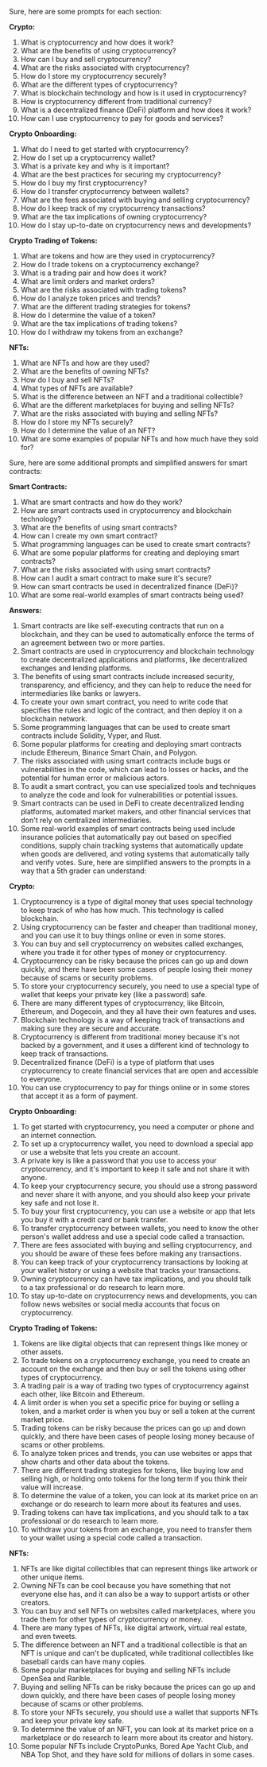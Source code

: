 Sure, here are some prompts for each section:

**Crypto:**

1. What is cryptocurrency and how does it work?
2. What are the benefits of using cryptocurrency?
3. How can I buy and sell cryptocurrency?
4. What are the risks associated with cryptocurrency?
5. How do I store my cryptocurrency securely?
6. What are the different types of cryptocurrency?
7. What is blockchain technology and how is it used in cryptocurrency?
8. How is cryptocurrency different from traditional currency?
9. What is a decentralized finance (DeFi) platform and how does it work?
10. How can I use cryptocurrency to pay for goods and services?

**Crypto Onboarding:**

1. What do I need to get started with cryptocurrency?
2. How do I set up a cryptocurrency wallet?
3. What is a private key and why is it important?
4. What are the best practices for securing my cryptocurrency?
5. How do I buy my first cryptocurrency?
6. How do I transfer cryptocurrency between wallets?
7. What are the fees associated with buying and selling cryptocurrency?
8. How do I keep track of my cryptocurrency transactions?
9. What are the tax implications of owning cryptocurrency?
10. How do I stay up-to-date on cryptocurrency news and developments?

**Crypto Trading of Tokens:**

1. What are tokens and how are they used in cryptocurrency?
2. How do I trade tokens on a cryptocurrency exchange?
3. What is a trading pair and how does it work?
4. What are limit orders and market orders?
5. What are the risks associated with trading tokens?
6. How do I analyze token prices and trends?
7. What are the different trading strategies for tokens?
8. How do I determine the value of a token?
9. What are the tax implications of trading tokens?
10. How do I withdraw my tokens from an exchange?

**NFTs:**

1. What are NFTs and how are they used?
2. What are the benefits of owning NFTs?
3. How do I buy and sell NFTs?
4. What types of NFTs are available?
5. What is the difference between an NFT and a traditional collectible?
6. What are the different marketplaces for buying and selling NFTs?
7. What are the risks associated with buying and selling NFTs?
8. How do I store my NFTs securely?
9. How do I determine the value of an NFT?
10. What are some examples of popular NFTs and how much have they sold for?

Sure, here are some additional prompts and simplified answers for smart contracts:

**Smart Contracts:**

1. What are smart contracts and how do they work?
2. How are smart contracts used in cryptocurrency and blockchain technology?
3. What are the benefits of using smart contracts?
4. How can I create my own smart contract?
5. What programming languages can be used to create smart contracts?
6. What are some popular platforms for creating and deploying smart contracts?
7. What are the risks associated with using smart contracts?
8. How can I audit a smart contract to make sure it's secure?
9. How can smart contracts be used in decentralized finance (DeFi)?
10. What are some real-world examples of smart contracts being used?

**Answers:**

1. Smart contracts are like self-executing contracts that run on a blockchain, and they can be used to automatically enforce the terms of an agreement between two or more parties.
2. Smart contracts are used in cryptocurrency and blockchain technology to create decentralized applications and platforms, like decentralized exchanges and lending platforms.
3. The benefits of using smart contracts include increased security, transparency, and efficiency, and they can help to reduce the need for intermediaries like banks or lawyers.
4. To create your own smart contract, you need to write code that specifies the rules and logic of the contract, and then deploy it on a blockchain network.
5. Some programming languages that can be used to create smart contracts include Solidity, Vyper, and Rust.
6. Some popular platforms for creating and deploying smart contracts include Ethereum, Binance Smart Chain, and Polygon.
7. The risks associated with using smart contracts include bugs or vulnerabilities in the code, which can lead to losses or hacks, and the potential for human error or malicious actors.
8. To audit a smart contract, you can use specialized tools and techniques to analyze the code and look for vulnerabilities or potential issues.
9. Smart contracts can be used in DeFi to create decentralized lending platforms, automated market makers, and other financial services that don't rely on centralized intermediaries.
10. Some real-world examples of smart contracts being used include insurance policies that automatically pay out based on specified conditions, supply chain tracking systems that automatically update when goods are delivered, and voting systems that automatically tally and verify votes.
    Sure, here are simplified answers to the prompts in a way that a 5th grader can understand:

**Crypto:**

1. Cryptocurrency is a type of digital money that uses special technology to keep track of who has how much. This technology is called blockchain.
2. Using cryptocurrency can be faster and cheaper than traditional money, and you can use it to buy things online or even in some stores.
3. You can buy and sell cryptocurrency on websites called exchanges, where you trade it for other types of money or cryptocurrency.
4. Cryptocurrency can be risky because the prices can go up and down quickly, and there have been some cases of people losing their money because of scams or security problems.
5. To store your cryptocurrency securely, you need to use a special type of wallet that keeps your private key (like a password) safe.
6. There are many different types of cryptocurrency, like Bitcoin, Ethereum, and Dogecoin, and they all have their own features and uses.
7. Blockchain technology is a way of keeping track of transactions and making sure they are secure and accurate.
8. Cryptocurrency is different from traditional money because it's not backed by a government, and it uses a different kind of technology to keep track of transactions.
9. Decentralized finance (DeFi) is a type of platform that uses cryptocurrency to create financial services that are open and accessible to everyone.
10. You can use cryptocurrency to pay for things online or in some stores that accept it as a form of payment.

**Crypto Onboarding:**

1. To get started with cryptocurrency, you need a computer or phone and an internet connection.
2. To set up a cryptocurrency wallet, you need to download a special app or use a website that lets you create an account.
3. A private key is like a password that you use to access your cryptocurrency, and it's important to keep it safe and not share it with anyone.
4. To keep your cryptocurrency secure, you should use a strong password and never share it with anyone, and you should also keep your private key safe and not lose it.
5. To buy your first cryptocurrency, you can use a website or app that lets you buy it with a credit card or bank transfer.
6. To transfer cryptocurrency between wallets, you need to know the other person's wallet address and use a special code called a transaction.
7. There are fees associated with buying and selling cryptocurrency, and you should be aware of these fees before making any transactions.
8. You can keep track of your cryptocurrency transactions by looking at your wallet history or using a website that tracks your transactions.
9. Owning cryptocurrency can have tax implications, and you should talk to a tax professional or do research to learn more.
10. To stay up-to-date on cryptocurrency news and developments, you can follow news websites or social media accounts that focus on cryptocurrency.

**Crypto Trading of Tokens:**

1. Tokens are like digital objects that can represent things like money or other assets.
2. To trade tokens on a cryptocurrency exchange, you need to create an account on the exchange and then buy or sell the tokens using other types of cryptocurrency.
3. A trading pair is a way of trading two types of cryptocurrency against each other, like Bitcoin and Ethereum.
4. A limit order is when you set a specific price for buying or selling a token, and a market order is when you buy or sell a token at the current market price.
5. Trading tokens can be risky because the prices can go up and down quickly, and there have been cases of people losing money because of scams or other problems.
6. To analyze token prices and trends, you can use websites or apps that show charts and other data about the tokens.
7. There are different trading strategies for tokens, like buying low and selling high, or holding onto tokens for the long term if you think their value will increase.
8. To determine the value of a token, you can look at its market price on an exchange or do research to learn more about its features and uses.
9. Trading tokens can have tax implications, and you should talk to a tax professional or do research to learn more.
10. To withdraw your tokens from an exchange, you need to transfer them to your wallet using a special code called a transaction.

**NFTs:**

1. NFTs are like digital collectibles that can represent things like artwork or other unique items.
2. Owning NFTs can be cool because you have something that not everyone else has, and it can also be a way to support artists or other creators.
3. You can buy and sell NFTs on websites called marketplaces, where you trade them for other types of cryptocurrency or money.
4. There are many types of NFTs, like digital artwork, virtual real estate, and even tweets.
5. The difference between an NFT and a traditional collectible is that an NFT is unique and can't be duplicated, while traditional collectibles like baseball cards can have many copies.
6. Some popular marketplaces for buying and selling NFTs include OpenSea and Rarible.
7. Buying and selling NFTs can be risky because the prices can go up and down quickly, and there have been cases of people losing money because of scams or other problems.
8. To store your NFTs securely, you should use a wallet that supports NFTs and keep your private key safe.
9. To determine the value of an NFT, you can look at its market price on a marketplace or do research to learn more about its creator and history.
10. Some popular NFTs include CryptoPunks, Bored Ape Yacht Club, and NBA Top Shot, and they have sold for millions of dollars in some cases.
